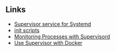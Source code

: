 Links
---
- [Supervisor service for Systemd](https://github.com/zokeber/supervisor-systemd)
- [init scripts](https://github.com/Supervisor/initscripts)
- [Monitoring Processes with Supervisord](https://serversforhackers.com/monitoring-processes-with-supervisord)
- [Use Supervisor with Docker](https://docs.docker.com/engine/admin/using_supervisord/)
